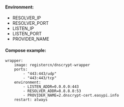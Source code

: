 #### Environment:

- RESOLVER_IP
- RESOLVER_PORT
- LISTEN_IP
- LISTEN_PORT
- PROVIDER_NAME

#### Compose example:

```
wrapper:
    image: registercn/dnscrypt-wrapper
    ports:
        - "443:443/udp"
        - "443:443/tcp"
    environment:
        - LISTEN_ADDR=0.0.0.0:443
        - RESOLVER_ADDR=8.8.8.8:53
        - PROVIDER_NAME=2.dnscrypt-cert.easypi.info
    restart: always
```
